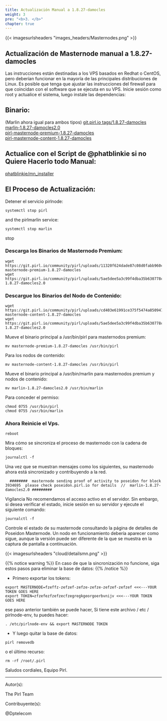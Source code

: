 ```yaml
---
title: Actualización Manual a 1.8.27-damocles
weight: 3
pre: "<b>3. </b>"
chapter: true
---
```


{{< imagesurlsheaders "images_headers/Masternodes.png" >}}

## Actualización de Masternode manual a 1.8.27-damocles

Las instrucciones están destinadas a los VPS basados en Redhat o CentOS, pero deberían funcionar en la mayoría de las principales distribuciones de Linux.
Es posible que tenga que ajustar las instrucciones del firewall para que coincidan con el software que se ejecuta en su VPS.
Inicie sesión como root y actualice el sistema, luego instale las dependencias:

## Binario:

(Marlin ahora igual para ambos tipos)
[git.pirl.io tags/1.8.27-damocles](https://git.pirl.io/community/pirl/tags/1.8.27-damocles)  
[marlin-1.8.27-damocles2.0](https://git.pirl.io/community/pirl/uploads/5ae5dee5a3c99f4dba35b630778c1fd1/marlin-1.8.27-damocles2.0)  
[pirl-masternode-premium-1.8.27-damocles](https://git.pirl.io/community/pirl/uploads/11320f624dade87c08d0fabb960cebca/pirl-masternode-premium-1.8.27-damocles)  
[pirl-masternode-content-1.8.27-damocles](https://git.pirl.io/community/pirl/uploads/cd403e61991ce375f5474a8509472572/pirl-masternode-content-1.8.27-damocles)   

## Actualice con el Script de @phatblinkie si no Quiere Hacerlo todo Manual:

[phatblinkie/mn_installer](https://github.com/phatblinkie/mn_installer)

## El Proceso de Actualización:

Detener el servicio pirlnode:

```
systemctl stop pirl
```

and  the pirlmarlin service:

```
systemctl stop marlin
```

stop

### Descarga los Binarios de Masternodo Premium:

```
wget https://git.pirl.io/community/pirl/uploads/11320f624dade87c08d0fabb960cebca/pirl-masternode-premium-1.8.27-damocles
wget https://git.pirl.io/community/pirl/uploads/5ae5dee5a3c99f4dba35b630778c1fd1/marlin-1.8.27-damocles2.0
```

### Descargue los Binarios del Nodo de Contenido:

```
wget https://git.pirl.io/community/pirl/uploads/cd403e61991ce375f5474a8509472572/pirl-masternode-content-1.8.27-damocles
wget https://git.pirl.io/community/pirl/uploads/5ae5dee5a3c99f4dba35b630778c1fd1/marlin-1.8.27-damocles2.0
```

Mueve el binario principal a /usr/bin/pirl para masternodos premium:

```
mv masternode-premium-1.8.27-damocles /usr/bin/pirl
```

Para los nodos de contenido:
```
mv masternode-content-1.8.27-damocles /usr/bin/pirl
```

Mueve el binario principal a /usr/bin/marlin  para masternodos premium y nodos de contenido:  

```
mv marlin-1.8.27-damocles2.0 /usr/bin/marlin
```

Para conceder el permiso:

```
chmod 0755 /usr/bin/pirl
chmod 0755 /usr/bin/marlin
```

### Ahora Reinicie el Vps.

```
reboot
```

Mira cómo se sincroniza el proceso de masternodo con la cadena de bloques:

```
journalctl -f
```

Una vez que se muestran mensajes como los siguientes, su masternodo ahora está sincronizado y contribuyendo a la red.

```
  ########  masternode sending proof of activity to poseidon for block  3934695  please check poseidon.pirl.io for details  //  marlin-1.8.27-damocles2.0 #########
```

Vigilancia
No recomendamos el acceso activo en el servidor. Sin embargo, si desea verificar el estado, inicie sesión en su servidor y ejecute el siguiente comando:

```
journalctl -f
```

Controle el estado de su masternode consultando la página de detalles de Poseidon Masternode. Un nodo en funcionamiento debería aparecer como sigue, aunque la versión puede ser diferente de la que se muestra en la captura de pantalla a continuación.

{{< imagesurlsheaders "cloud/detailsmn.png" >}}

{{% notice warning %}}
En caso de que la sincronización no funcione, siga estos pasos para eliminar la base de datos:
{{% /notice %}}

- Primero exportar los tokens:

```
export MASTERNODE=fzeffz-zefzef-zefze-zefze-zefzef-zefzef <<<---YOUR TOKEN GOES HERE
export TOKEN=zfzefezfzefzecfzegregkgeorgoerbvnijv <<<---YOUR TOKEN GOES HERE
```

ese paso anterior también se puede hacer,
Si tiene este archivo / etc / pirlnode-env,
tu puedes hacer:  

```
. /etc/pirlnode-env && export MASTERNODE TOKEN
```

- Y luego quitar la base de datos:  

```
pirl removedb
```

o el último recurso:  

```
rm -rf /root/.pirl
```

Saludos cordiales,
Equipo Pirl.  

---
Autor(s):

The Pirl Team

Contribuyente(s):

@Dptelecom
